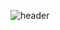 ![header](https://capsule-render.vercel.app/api?color=gradient&text=DongGeun&nbsp;Lee&fontColor=000000)
